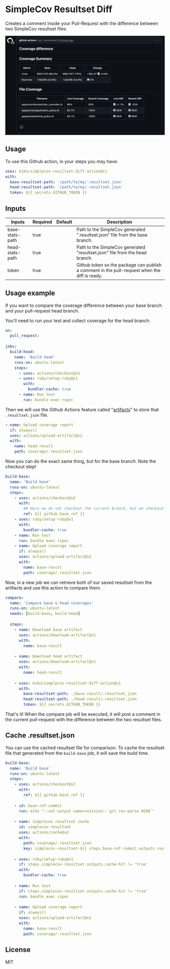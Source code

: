 # SimpleCov Resultset Diff

Creates a comment inside your Pull-Request with the difference between two SimpleCov resultset files.

![Comment demo](./docs/splash.png)

## Usage

To use this Github action, in your steps you may have:

```yml
uses: kzkn/simplecov-resultset-diff-action@v1
with:
  base-resultset-path: '/path/to/my/.resultset.json'
  head-resultset-path: '/path/to/my/.resultset.json'
  token: ${{ secrets.GITHUB_TOKEN }}
```

## Inputs

| Inputs          | Required | Default | Description                                                                                   |
| --------------- | -------- | ------- | --------------------------------------------------------------------------------------------- |
| base-stats-path | true     |         | Path to the SimpleCov generated ".resultset.json" file from the base branch.                  |
| head-stats-path | true     |         | Path to the SimpleCov generated "resultset.json" file from the head branch.                   |
| token           | true     |         | Github token so the package can publish a comment in the pull-request when the diff is ready. |

## Usage example

If you want to compare the coverage difference between your base branch and your pull-request head branch.

You'll need to run your test and collect coverage for the head branch:

```yml
on:
  pull_request:

jobs:
  build-head:
    name: 'Build head'
    runs-on: ubuntu-latest
    steps:
      - uses: actions/checkout@v2
      - uses: ruby/setup-ruby@v1
        with:
          bundler-cache: true
      - name: Run test
        run: bundle exec rspec
```

Then we will use the Github Actions feature called "[artifacts](https://help.github.com/en/actions/automating-your-workflow-with-github-actions/persisting-workflow-data-using-artifacts)" to store that `.resultset.json` file.

```yml
- name: Upload coverage report
  if: always()
  uses: actions/upload-artifact@v2
  with:
    name: head-result
    path: coverage/.resultset.json
```

Now you can do the exact same thing, but for the base branch. Note the checkout step!

```yml
build-base:
  name: 'Build base'
  runs-on: ubuntu-latest
  steps:
    - uses: actions/checkout@v2
      with:
        ## Here we do not checkout the current branch, but we checkout the base branch.
        ref: ${{ github.base_ref }}
    - uses: ruby/setup-ruby@v1
      with:
        bundler-cache: true
    - name: Run test
      run: bundle exec rspec
    - name: Upload coverage report
      if: always()
      uses: actions/upload-artifact@v2
      with:
        name: base-result
        path: coverage/.resultset.json
```

Now, in a new job we can retrieve both of our saved resultset from the artifacts and use this action to compare them.

```yml
compare:
  name: 'Compare base & head coverages'
  runs-on: ubuntu-latest
  needs: [build-base, build-head]

  steps:
    - name: Download base artifact
      uses: actions/download-artifact@v1
      with:
        name: base-result

    - name: Download head artifact
      uses: actions/download-artifact@v1
      with:
        name: head-result

    - uses: kzkn/simplecov-resultset-diff-action@v1
      with:
        base-resultset-path: ./base-result/.resultset.json
        head-resultset-path: ./head-result/.resultset.json
        token: ${{ secrets.GITHUB_TOKEN }}
```

That's it! When the compare job will be executed, it will post a comment in the current pull-request with the difference between the two resultset files.

## Cache .resultset.json

You can use the cached resultset file for comparison. To cache the resultset file that generated from the `build-base` job, it will save the build time.

```yml
build-base:
  name: 'Build base'
  runs-on: ubuntu-latest
  steps:
    - uses: actions/checkout@v2
      with:
        ref: ${{ github.base_ref }}

    - id: base-ref-commit
      run: echo "::set-output name=revision::`git rev-parse HEAD`"

    - name: simplecov resultset cache
      id: simplecov-resultset
      uses: actions/cache@v2
      with:
        path: coverage/.resultset.json
        key: simplecov-resultset-${{ steps.base-ref-commit.outputs.revision }}

    - uses: ruby/setup-ruby@v1
      if: steps.simplecov-resultset.outputs.cache-hit != 'true'
      with:
        bundler-cache: true

    - name: Run test
      if: steps.simplecov-resultset.outputs.cache-hit != 'true'
      run: bundle exec rspec

    - name: Upload coverage report
      if: always()
      uses: actions/upload-artifact@v2
      with:
        name: base-result
        path: coverage/.resultset.json
```

## License

MIT
